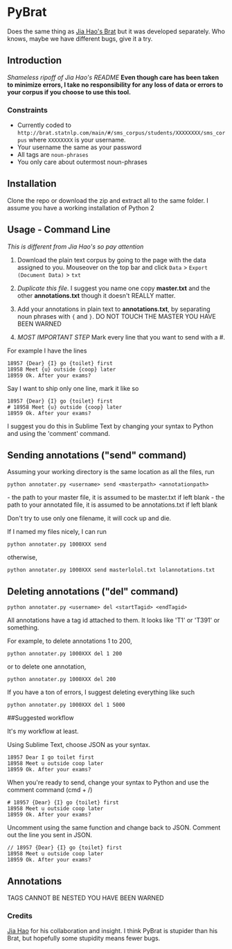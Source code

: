 # PyBrat 

Does the same thing as [Jia Hao's Brat](https://github.com/skewedlines/brat/) but it was developed separately. Who knows, maybe we have different bugs, give it a try.

## Introduction

*Shameless ripoff of Jia Hao's README*
**Even though care has been taken to minimize errors, I take no responsibility for any loss of data or errors to your corpus if you choose to use this tool.**

### Constraints 

- Currently coded to `http://brat.statnlp.com/main/#/sms_corpus/students/XXXXXXXX/sms_corpus` where `XXXXXXXX` is your username. 
- Your username the same as your password
- All tags are `noun-phrases`
- You only care about outermost noun-phrases

## Installation

Clone the repo or download the zip and extract all to the same folder.
I assume you have a working installation of Python 2

## Usage - Command Line

*This is different from Jia Hao's so pay attention*
1. Download the plain text corpus by going to the page with the data assigned to you. Mouseover on the top bar and click `Data` > `Export (Document Data)` > `txt`

2. *Duplicate this file*. I suggest you name one copy **master.txt** and the other **annotations.txt** though it doesn't REALLY matter.

3. Add your annotations in plain text to **annotations.txt**, by separating noun phrases with `{` and `}`. DO NOT TOUCH THE MASTER YOU HAVE BEEN WARNED

4. *MOST IMPORTANT STEP* Mark every line that you want to send with a #. 

For example I have the lines

```
18957 {Dear} {I} go {toilet} first
18958 Meet {u} outside {coop} later
18959 Ok. After your exams?
```

Say I want to ship only one line, mark it like so
```
18957 {Dear} {I} go {toilet} first
# 18958 Meet {u} outside {coop} later
18959 Ok. After your exams?
```

I suggest you do this in Sublime Text by changing your syntax to Python and using the 'comment' command.

Sending annotations ("send" command)
---

Assuming your working directory is the same location as all the files, run

```
python annotater.py <username> send <masterpath> <annotationpath>
```
*<masterpath>* - the path to your master file, it is assumed to be master.txt if left blank
*<annotationpath>* - the path to your annotated file, it is assumed to be annotations.txt if left blank

Don't try to use only one filename, it will cock up and die.

If I named my files nicely, I can run
```
python annotater.py 1000XXX send
```
otherwise,
```
python annotater.py 1000XXX send masterlolol.txt lolannotations.txt
```

Deleting annotations ("del" command)
---
```
python annotater.py <username> del <startTagid> <endTagid>
```
All annotations have a tag id attached to them. It looks like 'T1' or 'T391' or something. 

For example, to delete annotations 1 to 200,
```
python annotater.py 1000XXX del 1 200
```
or to delete one annotation,
```
python annotater.py 1000XXX del 200
```

If you have a ton of errors, I suggest deleting everything like such
```
python annotater.py 1000XXX del 1 5000
```

##Suggested workflow

It's my workflow at least.

Using Sublime Text, choose JSON as your syntax.

```
18957 Dear I go toilet first
18958 Meet u outside coop later
18959 Ok. After your exams?
```

When you're ready to send, change your syntax to Python and use the comment command (cmd + /)

```
# 18957 {Dear} {I} go {toilet} first
18958 Meet u outside coop later
18959 Ok. After your exams?
```

Uncomment using the same function and change back to JSON. Comment out the line you sent in JSON.
```
// 18957 {Dear} {I} go {toilet} first
18958 Meet u outside coop later
18959 Ok. After your exams?
```

## Annotations

TAGS CANNOT BE NESTED YOU HAVE BEEN WARNED

### Credits
[Jia Hao](https://github.com/skewedlines) for his collaboration and insight. I think PyBrat is stupider than his Brat, but hopefully some stupidity means fewer bugs.